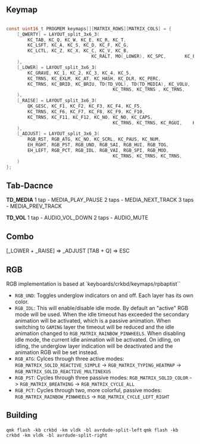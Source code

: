 ## Keymap

```c

const uint16_t PROGMEM keymaps[][MATRIX_ROWS][MATRIX_COLS] = {
	[_QWERTY] = LAYOUT_split_3x6_3(
        KC_TAB, KC_Q, KC_W, KC_E, KC_R, KC_T,                              KC_Y, KC_U, KC_I, KC_O, KC_P, KC_BSPC,
        KC_LSFT, KC_A, KC_S, KC_D, KC_F, KC_G,                             KC_H, KC_J, KC_K, KC_L, KC_SCLN, KC_QUOT,
        KC_LCTL, KC_Z, KC_X, KC_C, KC_V, KC_B,                             KC_N, KC_M, KC_COMM, KC_DOT, KC_SLSH, KC_RSFT,
                                KC_RALT, MO(_LOWER), KC_SPC,       KC_ENT, MO(_RAISE), KC_RGUI
    ),
	[_LOWER] = LAYOUT_split_3x6_3(
        KC_GRAVE, KC_1, KC_2, KC_3, KC_4, KC_5,                                  KC_6, KC_7, KC_8, KC_9, KC_0, C(RCTL(KC_BSPC)),
        KC_TRNS, KC_EXLM, KC_AT, KC_HASH, KC_DLR, KC_PERC,                       KC_CIRC, KC_AMPR, KC_ASTR, KC_LPRN, KC_RPRN, KC_GRV,
        KC_TRNS, KC_BRID, KC_BRIU, TD(TD_VOL), TD(TD_MEDIA), KC_VOLU,            KC_LBRC, KC_RBRC, KC_EQL, KC_MINS, KC_BSLS, KC_TILD,
                                        KC_TRNS, KC_TRNS , KC_TRNS,      KC_TRNS, KC_TRNS, KC_APP
    ),
	[_RAISE] = LAYOUT_split_3x6_3(
        QK_GESC, KC_F1, KC_F2, KC_F3, KC_F4, KC_F5,                         KC_PSCR, C(RCTL(KC_LEFT)), KC_UP, C(RCTL(KC_RGHT)), KC_PGUP, C(RCTL(KC_BSPC)),
        KC_TRNS, KC_F6, KC_F7, KC_F8, KC_F9, KC_F10,                        KC_INS, KC_LEFT, KC_DOWN, KC_RGHT, KC_PGDN, KC_HOME,
        KC_TRNS, KC_F11, KC_F12, KC_NO, KC_NO, KC_CAPS,                     KC_DEL, KC_NO, KC_PPLS, KC_PMNS, KC_SLSH, KC_END,
                                        KC_TRNS, KC_TRNS, KC_RGUI,    KC_TRNS, KC_NO, KC_APP
    ),
	[_ADJUST] = LAYOUT_split_3x6_3(
        RGB_RST, RGB_ATG, KC_NO, KC_SCRL, KC_PAUS, KC_NUM,                      KC_CALC, KC_P7, KC_P8, KC_P9, KC_PAST, KC_PPLS,
        EH_RGHT, RGB_PST, RGB_UND, RGB_SAI, RGB_HUI, RGB_TOG,                   KC_PDOT, KC_P4, KC_P5, KC_P6, KC_PSLS, KC_PMNS,
        EH_LEFT, RGB_PCT, RGB_IDL, RGB_VAI, RGB_SPI, RGB_MOD,                   KC_P0,   KC_P1, KC_P2, KC_P3, KC_NO, KC_PENT,
                                        KC_TRNS, KC_TRNS, KC_TRNS,      KC_TRNS, KC_TRNS, KC_TRNS
    )
};
```

## Tab-Dacnce

**TD_MEDIA**
1 tap -  MEDIA_PLAY_PAUSE
2 taps - MEDIA_NEXT_TRACK
3 taps - MEDIA_PREV_TRACK

**TD_VOL**
1 tap -  AUDIO_VOL_DOWN
2 taps - AUDIO_MUTE

## Combo
[_LOWER + _RAISE] => _ADJUST 
[TAB + Q] => ESC

## RGB

RGB implementation is based at `keyboards/crkbd/keymaps/rpbaptist``

- `RGB_UND`: Toggles underglow indicators on and off. Each layer has its own color.
- `RGB_IDL`: This will enable/disable idle mode. By default an "active" RGB mode will be used. When the idle timeout has exceeded the secondary animation will be activated, which is a passive animation. When switching to `GAMING` layer the timeout will be reduced and the idle animation changed to `RGB_MATRIX_RAINBOW_PINWHEELS`.
   When disabling idle mode, the current idle animation will be activated.
   On idling, on idling, the underglow layer indication will be deactivated and the animation RGB will be set instead.
- `RGB_ATG`: Cylces through three active modes: `RGB_MATRIX_SOLID_REACTIVE_SIMPLE` -> `RGB_MATRIX_TYPING_HEATMAP` -> `RGB_MATRIX_SOLID_REACTIVE_MULTINEXUS`
- `RGB_PST`: Cycles through three passive modes: `RGB_MATRIX_SOLID_COLOR` -> `RGB_MATRIX_BREATHING` -> `RGB_MATRIX_CYCLE_ALL`
- `RGB_PCT`: Cycles through two, more colorful, passive modes: `RGB_MATRIX_RAINBOW_PINWHEELS` -> `RGB_MATRIX_CYCLE_LEFT_RIGHT`

## Building

 `qmk flash -kb crkbd -km vldk -bl avrdude-split-left`
 `qmk flash -kb crkbd -km vldk -bl avrdude-split-right`
